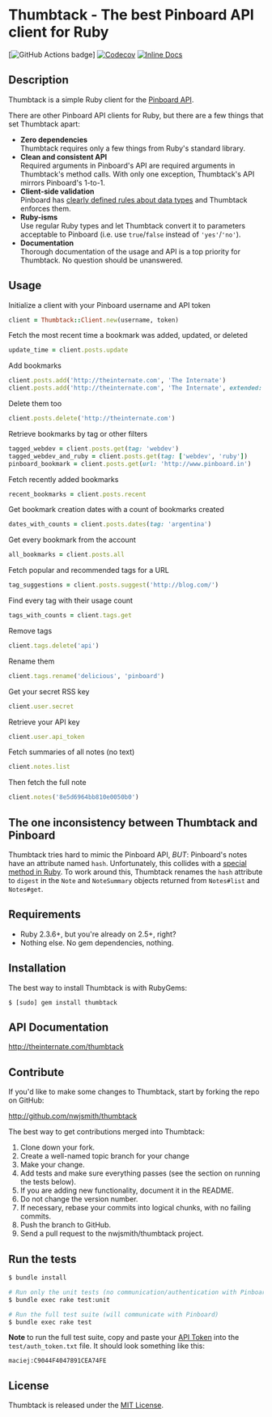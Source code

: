 # Thumbtack - The best Pinboard API client for Ruby

[![GitHub Actions badge](https://github.com/nwjsmith/thumbtack/workflows/Test/badge.svg)]
[![Codecov](https://codecov.io/gh/nwjsmith/thumbtack/branch/master/graph/badge.svg)](https://codecov.io/gh/nwjsmith/thumbtack)
[![Inline Docs](http://inch-ci.org/github/nwjsmith/thumbtack.svg?branch=master)](http://inch-ci.org/github/nwjsmith/thumbtack)

## Description

Thumbtack is a simple Ruby client for the [Pinboard API](https://pinboard.in/api).

There are other Pinboard API clients for Ruby, but there are a few things that set Thumbtack apart:

* **Zero dependencies**  
  Thumbtack requires only a few things from Ruby's standard library.
* **Clean and consistent API**  
  Required arguments in Pinboard's API are required arguments in Thumbtack's method calls. With only one exception, Thumbtack's API mirrors Pinboard's 1-to-1.
* **Client-side validation**  
  Pinboard has [clearly defined rules about data types](https://pinboard.in/api/#data) and Thumbtack enforces them.
* **Ruby-isms**  
  Use regular Ruby types and let Thumbtack convert it to parameters acceptable to Pinboard (i.e. use `true`/`false` instead of `'yes'`/`'no'`).
* **Documentation**  
  Thorough documentation of the usage and API is a top priority for Thumbtack. No question should be unanswered.

## Usage

Initialize a client with your Pinboard username and API token

``` ruby
client = Thumbtack::Client.new(username, token)
```

Fetch the most recent time a bookmark was added, updated, or deleted

``` ruby
update_time = client.posts.update
```

Add bookmarks

``` ruby
client.posts.add('http://theinternate.com', 'The Internate')
client.posts.add('http://theinternate.com', 'The Internate', extended: 'The personal website of Nate Smith', tags: ['awesome', 'essential'])
```

Delete them too

``` ruby
client.posts.delete('http://theinternate.com')
```

Retrieve bookmarks by tag or other filters

``` ruby
tagged_webdev = client.posts.get(tag: 'webdev')
tagged_webdev_and_ruby = client.posts.get(tag: ['webdev', 'ruby'])
pinboard_bookmark = client.posts.get(url: 'http://www.pinboard.in')
```

Fetch recently added bookmarks

``` ruby
recent_bookmarks = client.posts.recent
```

Get bookmark creation dates with a count of bookmarks created

``` ruby
dates_with_counts = client.posts.dates(tag: 'argentina')
```

Get every bookmark from the account

``` ruby
all_bookmarks = client.posts.all
```

Fetch popular and recommended tags for a URL

``` ruby
tag_suggestions = client.posts.suggest('http://blog.com/')
```

Find every tag with their usage count

``` ruby
tags_with_counts = client.tags.get
```

Remove tags

``` ruby
client.tags.delete('api')
```

Rename them

``` ruby
client.tags.rename('delicious', 'pinboard')
```

Get your secret RSS key

``` ruby
client.user.secret
```

Retrieve your API key

``` ruby
client.user.api_token
```

Fetch summaries of all notes (no text)

``` ruby
client.notes.list
```

Then fetch the full note

``` ruby
client.notes('8e5d6964bb810e0050b0')
```

## The one inconsistency between Thumbtack and Pinboard

Thumbtack tries hard to mimic the Pinboard API, *BUT*: Pinboard's notes have an attribute named `hash`. Unfortunately, this collides with a [special method in Ruby](http://ruby-doc.org/core-2.1.3/Object.html#method-i-hash). To work around this, Thumbtack renames the `hash` attribute to `digest` in the `Note` and `NoteSummary` objects returned from `Notes#list` and `Notes#get`.

## Requirements

* Ruby 2.3.6+, but you're already on 2.5+, right?
* Nothing else. No gem dependencies, nothing.

## Installation

The best way to install Thumbtack is with RubyGems:

```
$ [sudo] gem install thumbtack
```

## API Documentation

http://theinternate.com/thumbtack

## Contribute

If you'd like to make some changes to Thumbtack, start by forking the repo on GitHub:

http://github.com/nwjsmith/thumbtack

The best way to get contributions merged into Thumbtack:

1. Clone down your fork.
2. Create a well-named topic branch for your change
3. Make your change.
4. Add tests and make sure everything passes (see the section on running the tests below).
5. If you are adding new functionality, document it in the README.
6. Do not change the version number.
7. If necessary, rebase your commits into logical chunks, with no failing commits.
8. Push the branch to GitHub.
9. Send a pull request to the nwjsmith/thumbtack project.

## Run the tests

``` bash
$ bundle install

# Run only the unit tests (no communication/authentication with Pinboard)
$ bundle exec rake test:unit

# Run the full test suite (will communicate with Pinboard)
$ bundle exec rake test
```

**Note** to run the full test suite, copy and paste your [API Token](https://pinboard.in/settings/password) into the `test/auth_token.txt` file. It should look something like this:

``` text
maciej:C9044F4047891CEA74FE
```

## License

Thumbtack is released under the [MIT License](http://opensource.org/licenses/MIT).
